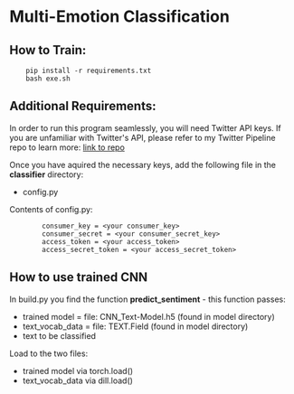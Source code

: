 # Multi-Emotion Classification
## How to Train:
        pip install -r requirements.txt
        bash exe.sh
## Additional Requirements:
In order to run this program seamlessly, you will need Twitter API keys. If you are unfamiliar with Twitter's API, please refer to my Twitter Pipeline repo to learn more: [link to repo](https://github.com/FinchMF/Twitter_Data_Pipeline)

Once you have aquired the necessary keys, add the following file in the **classifier** directory:
* config.py 

Contents of config.py:

            consumer_key = <your consumer_key>
            consumer_secret = <your consumer_secret_key>
            access_token = <your access_token>
            access_secret_token = <your access_secret_token>

## How to use trained CNN
In build.py you find the function **predict_sentiment** - this function passes:
* trained model = file: CNN_Text-Model.h5 (found in model directory)
* text_vocab_data = file: TEXT.Field (found in model directory)
* text to be classified

Load to the two files:
* trained model via torch.load()
* text_vocab_data via dill.load()